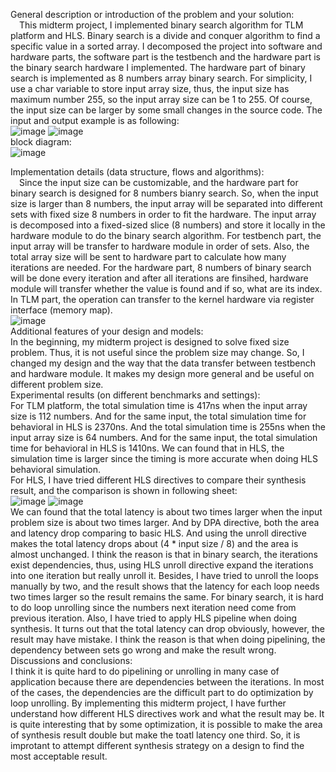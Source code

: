 General description or introduction of the problem and your solution:<br>
&emsp;This midterm project, I implemented binary search algorithm for TLM platform and HLS. Binary search is a divide and conquer algorithm to find a specific value in a sorted array. I decomposed the project into software and hardware parts, the software part is the testbench and the hardware part is the binary search hardware I implemented. The hardware part of binary search is implemented as 8 numbers array binary search. For simplicity, I use a char variable to store input array size, thus, the input size has maximum number 255, so the input array size can be 1 to 255. Of course, the input size can be larger by some small changes in the source code. The input and output example is as following:<br>
![image](https://user-images.githubusercontent.com/101209771/165588790-9cfcc617-db48-400c-96f1-3c5b30d3747b.png)
![image](https://user-images.githubusercontent.com/101209771/165589030-e839f931-ce6b-4472-b324-f8068a2381cb.png)<br>
block diagram:<br>
![image](https://user-images.githubusercontent.com/101209771/165601832-f2422401-b221-4a54-8e31-90a5b97a7082.png)<br>

Implementation details (data structure, flows and algorithms):<br>
&emsp;Since the input size can be customizable, and the hardware part for binary search is designed for 8 numbers bianry search. So, when the input size is larger than 8 numbers, the input array will be separated into different sets with fixed size 8 numbers in order to fit the hardware. The input array is decomposed into a fixed-sized slice (8 numbers) and store it locally in the hardware module to do the binary search algorithm. For testbench part, the input array will be transfer to hardware module in order of sets. Also, the total array size will be sent to hardware part to calculate how many iterations are needed. For the hardware part, 8 numbers of binary search will be done every iteration and after all iterations are finsihed, hardware module will transfer whether the value is found and if so, what are its index. In TLM part, the operation can transfer to the kernel hardware via register interface (memory map).<br>
![image](https://user-images.githubusercontent.com/101209771/165591634-ea5318b9-ec1f-40af-822d-61f28adc9eea.png)<br>
Additional features of your design and models:<br>
In the beginning, my midterm project is designed to solve fixed size problem. Thus, it is not useful since the problem size may change. So, I changed my design and the way that the data transfer between testbench and hardware module. It makes my design more general and be useful on different problem size.<br>
Experimental results (on different benchmarks and settings):<br>
For TLM platform, the total simulation time is 417ns when the input array size is 112 numbers. And for the same input, the total simulation time for behavioral in HLS is 2370ns. And the total simulation time is 255ns when the input array size is 64 numbers. And for the same input, the total simulation time for behavioral in HLS is 1410ns. We can found that in HLS, the simulation time is larger since the timing is more accurate when doing HLS behavioral simulation.<br>
For HLS, I have tried different HLS directives to compare their synthesis result, and the comparison is shown in following sheet:<br>
![image](https://user-images.githubusercontent.com/101209771/165596343-128a0a27-624f-4b8b-8e40-ff61e62d997a.png)
![image](https://user-images.githubusercontent.com/101209771/165596400-e35031ba-6345-41d3-90b6-1637a703e474.png)<br>
We can found that the total latency is about two times larger when the input problem size is about two times larger. And by DPA directive, both the area and latency drop comparing to basic HLS. And using the unroll directive makes the total latency drops about (4 * input size / 8) and the area is almost unchanged. I think the reason is that in binary search, the iterations exist dependencies, thus, using HLS unroll directive expand the iterations into one iteration but really unroll it. Besides, I have tried to unroll the loops manually by two, and the result shows that the latency for each loop needs two times larger so the result remains the same. For binary search, it is hard to do loop unrolling since the numbers next iteration need come from previous iteration. Also, I have tried to apply HLS pipeline when doing synthesis. It turns out that the total latency can drop obviously, however, the result may have mistake. I think the reason is that when doing pipelining, the dependency between sets go wrong and make the result wrong.<br>
Discussions and conclusions:<br>
I think it is quite hard to do pipelining or unrolling in many case of application because there are dependencies between the iterations. In most of the cases, the dependencies are the difficult part to do optimization by loop unrolling. By implementing this midterm project, I have further understand how different HLS directives work and what the result may be. It is quite interesting that by some optimization, it is possible to make the area of synthesis result double but make the toatl latency one third. So, it is improtant to attempt different synthesis strategy on a design to find the most acceptable result.<br>
